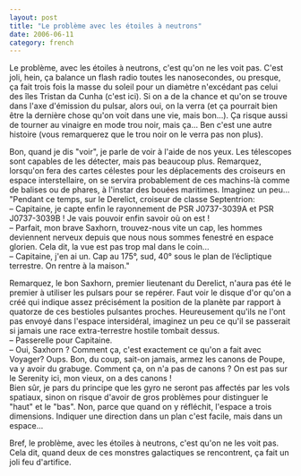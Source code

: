 ```yaml
---
layout: post
title: "Le problème avec les étoiles à neutrons"
date: 2006-06-11
category: french
---
```

Le problème, avec les étoiles à neutrons, c'est qu'on ne les voit pas. C'est joli, hein, ça balance un flash radio toutes les nanosecondes, ou presque, ça fait trois fois la masse du soleil pour un diamètre n'excédant pas celui des îles Tristan da Cunha (c'est ici). Si on a de la chance et qu'on se trouve dans l'axe d'émission du pulsar, alors oui, on la verra (et ça pourrait bien être la dernière chose qu'on voit dans une vie, mais bon...). Ça risque aussi de tourner au vinaigre en mode trou noir, mais ça... Ben c'est une autre histoire (vous remarquerez que le trou noir on le verra pas non plus).  
  
Bon, quand je dis "voir", je parle de voir à l'aide de nos yeux. Les télescopes sont capables de les détecter, mais pas beaucoup plus. Remarquez, lorsqu'on fera des cartes célestes pour les déplacements des croiseurs en espace interstellaire, on se servira probablement de ces machins-là comme de balises ou de phares, à l'instar des bouées maritimes. Imaginez un peu...  
"Pendant ce temps, sur le Derelict, croiseur de classe Septentrion:  
 – Capitaine, je capte enfin le rayonnement de PSR J0737-3039A et PSR J0737-3039B ! Je vais pouvoir enfin savoir où on est !  
 – Parfait, mon brave Saxhorn, trouvez-nous vite un cap, les hommes deviennent nerveux depuis que nous nous sommes fenestré en espace glorien. Cela dit, la vue est pas trop mal dans le coin...  
 – Capitaine, j'en ai un. Cap au 175°, sud, 40° sous le plan de l’écliptique terrestre. On rentre à la maison."  
  
Remarquez, le bon Saxhorn, premier lieutenant du Derelict, n'aura pas été le premier à utiliser les pulsars pour se repérer. Faut voir le disque d'or qu'on a créé qui indique assez précisément la position de la planète par rapport à quatorze de ces bestioles pulsantes proches. Heureusement qu'ils ne l'ont pas envoyé dans l'espace intersidéral, imaginez un peu ce qu'il se passerait si jamais une race extra-terrestre hostile tombait dessus.  
 – Passerelle pour Capitaine.  
 – Oui, Saxhorn ? Comment ça, c'est exactement ce qu'on a fait avec Voyager? Oups. Bon, du coup, sait-on jamais, armez les canons de Poupe, va y avoir du grabuge. Comment ça, on n'a pas de canons ? On est pas sur le Serenity ici, mon vieux, on a des canons !  
Bien sûr, je pars du principe que les gyro ne seront pas affectés par les vols spatiaux, sinon on risque d'avoir de gros problèmes pour distinguer le "haut" et le "bas". Non, parce que quand on y réfléchit, l'espace a trois dimensions. Indiquer une direction dans un plan c'est facile, mais dans un espace...  
  
Bref, le problème, avec les étoiles à neutrons, c'est qu'on ne les voit pas. Cela dit, quand deux de ces monstres galactiques se rencontrent, ça fait un joli feu d'artifice.
